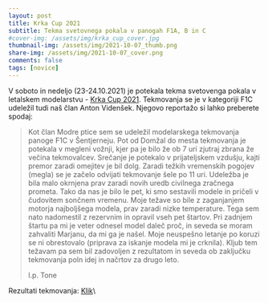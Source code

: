 ```yaml
---
layout: post
title: Krka Cup 2021
subtitle: Tekma svetovnega pokala v panogah F1A, B in C
#cover-img: /assets/img/krka_cup_cover.jpg
thumbnail-img: /assets/img/2021-10-07_thumb.png
share-img: /assets/img/2021-10-07_cover.png
comments: false
tags: [novice]
---
```


V soboto in nedeljo (23-24.10.2021) je potekala tekma svetovenga pokala v letalskem modelarstvu - [Krka Cup 2021](https://modraptica.si/2021-10-07-Krka-Cup/). Tekmovanja se je v kategoriji F1C udeležil tudi naš član Anton Videnšek. Njegovo reportažo si lahko preberete spodaj:

>Kot član Modre ptice sem se udeležil modelarskega tekmovanja panoge F1C v Šentjerneju. Pot od Domžal do mesta tekmovanja je potekala v megleni vožnji, kjer pa je bilo že ob 7 uri zjutraj zbrana že večina tekmovalcev. Srečanje je potekalo v prijateljskem vzdušju, kajti premor zaradi omejitev je bil dolg. Zaradi težkih vremenskih pogojev (megla) se je začelo odvijati tekmovanje šele po 11 uri. Udeležba je bila malo okrnjena prav zaradi novih uredb civilnega zračnega prometa. Tako da nas je bilo le pet, ki smo sestavili modele in pričeli v čudovitem sončnem vremenu.
>Moje težave so bile z zaganjanjem  motorja najboljšega modela, prav zaradi nizke temperature. Tega sem nato nadomestil z rezervnim in opravil vseh pet štartov. Pri zadnjem štartu pa mi je veter odnesel model daleč proč, in seveda se moram zahvaliti Marjanu, da mi ga je našel. Moje neuspešno letanje po koruzi se ni obrestovalo (priprava za iskanje modela mi je crknila). Kljub tem težavam pa sem bil zadovoljen z rezultatom in seveda ob zaključku tekmovanja poln idej in načrtov za drugo leto.
>
>l.p. Tone

Rezultati tekmovanja: [Klik](/assets/img/2021-10-25_rezultati.pdf)\